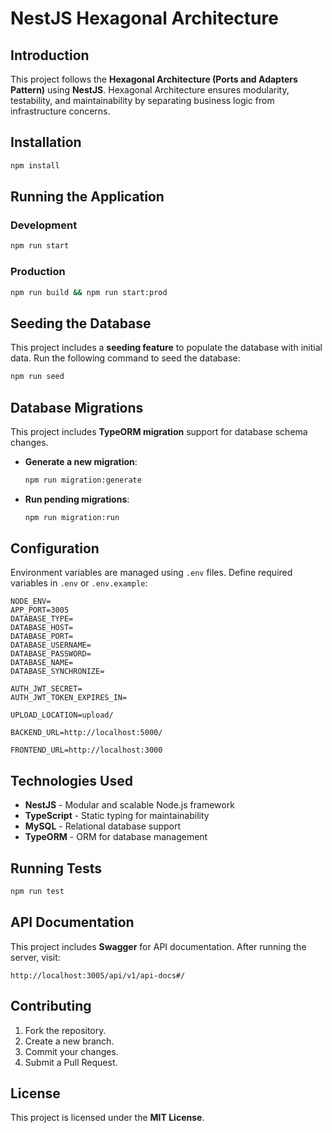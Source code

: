 # NestJS Hexagonal Architecture

## Introduction
This project follows the **Hexagonal Architecture (Ports and Adapters Pattern)** using **NestJS**. Hexagonal Architecture ensures modularity, testability, and maintainability by separating business logic from infrastructure concerns.

## Installation
```sh
npm install
```

## Running the Application
### Development
```sh
npm run start
```
### Production
```sh
npm run build && npm run start:prod
```

## Seeding the Database
This project includes a **seeding feature** to populate the database with initial data. Run the following command to seed the database:
```sh
npm run seed
```

## Database Migrations
This project includes **TypeORM migration** support for database schema changes.
- **Generate a new migration**:
  ```sh
  npm run migration:generate
  ```
- **Run pending migrations**:
  ```sh
  npm run migration:run
  ```

## Configuration
Environment variables are managed using `.env` files. Define required variables in `.env` or `.env.example`:
```env
NODE_ENV=
APP_PORT=3005
DATABASE_TYPE=
DATABASE_HOST=
DATABASE_PORT=
DATABASE_USERNAME=
DATABASE_PASSWORD=
DATABASE_NAME=
DATABASE_SYNCHRONIZE=

AUTH_JWT_SECRET=
AUTH_JWT_TOKEN_EXPIRES_IN=

UPLOAD_LOCATION=upload/

BACKEND_URL=http://localhost:5000/

FRONTEND_URL=http://localhost:3000
```

## Technologies Used
- **NestJS** - Modular and scalable Node.js framework
- **TypeScript** - Static typing for maintainability
- **MySQL** - Relational database support
- **TypeORM** - ORM for database management

## Running Tests
```sh
npm run test
```

## API Documentation
This project includes **Swagger** for API documentation. After running the server, visit:
```
http://localhost:3005/api/v1/api-docs#/
```

## Contributing
1. Fork the repository.
2. Create a new branch.
3. Commit your changes.
4. Submit a Pull Request.

## License
This project is licensed under the **MIT License**.

